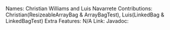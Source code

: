 Names: Christian Williams and Luis Navarrete
Contributions: Christian(ResizeableArrayBag & ArrayBagTest), Luis(LinkedBag & LinkedBagTest)
Extra Features: N/A
Link:
Javadoc:
